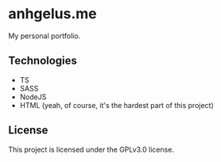 # anhgelus.me

My personal portfolio.

## Technologies

- TS
- SASS
- NodeJS
- HTML (yeah, of course, it's the hardest part of this project)

## License

This project is licensed under the GPLv3.0 license.
